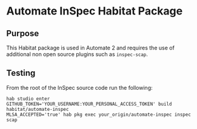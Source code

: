 # Automate InSpec Habitat Package

## Purpose

This Habitat package is used in Automate 2 and requires the use of additional non open source plugins such as `inspec-scap`.

## Testing

From the root of the InSpec source code run the following:

```
hab studio enter
GITHUB_TOKEN='YOUR_USERNAME:YOUR_PERSONAL_ACCESS_TOKEN' build habitat/automate-inspec
MLSA_ACCEPTED='true' hab pkg exec your_origin/automate-inspec inspec scap
```
